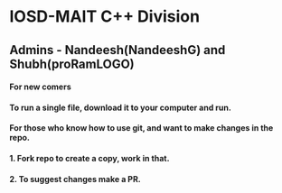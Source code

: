 # IOSD-MAIT C++ Division
## Admins - Nandeesh(NandeeshG) and Shubh(proRamLOGO)

#### For new comers
#### To run a single file, download it to your computer and run.

#### For those who know how to use git, and want to make changes in the repo.
#### 1. Fork repo to create a copy, work in that.
#### 2. To suggest changes make a PR.
